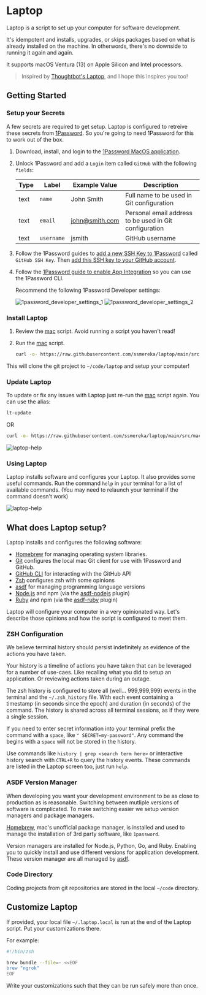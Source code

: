 # Laptop
Laptop is a script to set up your computer for software development. 

It's idempotent and installs, upgrades, or skips packages based on what is already installed on the machine. In otherwords, there's no downside to running it again and again.

It supports macOS Ventura (13) on Apple Silicon and Intel processors. 

>Inspired by [Thoughtbot's Laptop](https://github.com/thoughtbot/laptop), and I hope this inspires you too!

## Getting Started

### Setup your Secrets

A few secrets are required to get setup. Laptop is configured to retreive these secrets from [1Password](https://1password.com). So you're going to need 1Password for this to work out of the box.

1. Download, install, and login to the [1Password MacOS application](https://downloads.1password.com/mac/1Password.zip).

2. Unlock 1Password and add a `Login` item called `GitHub` with the following `fields`:

    | Type | Label | Example Value | Description |
    | -----| ----- | ------------- | ----------- |
    | text | `name` | John Smith | Full name to be used in Git configuration |
    | text | `email` | john@smith.com | Personal email address to be used in Git configuration |
    | text | `username` | jsmith | GitHub username |

3. Follow the 1Password guides to [add a new SSH Key to 1Password](https://developer.1password.com/docs/ssh/get-started#step-1-generate-an-ssh-key) called `GitHub SSH Key`. Then [add this SSH key to your GitHub account](https://developer.1password.com/docs/ssh/get-started#step-2-upload-your-public-key-on-github).

4. Follow the [1Password guide to enable App Integration](https://developer.1password.com/docs/cli/app-integration/) so you can use the 1Password CLI.

    Recommend the following 1Password Developer settings:

    ![1password_developer_settings_1](https://github.com/user-attachments/assets/8611fc21-c91a-486a-8c49-d584d13cd2e8)
    ![1password_developer_settings_2](https://github.com/user-attachments/assets/9c693078-5e7a-4429-ad69-d458a19d504e)


### Install Laptop

1. Review the [mac] script. Avoid running a script you haven't read!

2. Run the [mac] script.

    ```bash
    curl -o- https://raw.githubusercontent.com/ssmereka/laptop/main/src/mac | zsh
    ```

This will clone the git project to `~/code/laptop` and setup your computer!

### Update Laptop

To update or fix any issues with Laptop just re-run the [mac] script again. You can use the alias:


```bash
lt-update
```

OR

```bash
curl -o- https://raw.githubusercontent.com/ssmereka/laptop/main/src/mac | zsh
```

![laptop-help](https://github.com/ssmereka/laptop/assets/489291/6be6ecfb-ed78-498c-abca-3abc9e4662fb)


### Using Laptop

Laptop installs software and configures your Laptop. It also provides some useful commands. Run the command `help` in your terminal for a list of available commands. (You may need to relaunch your terminal if the command doesn't work)

![laptop-help](https://github.com/ssmereka/laptop/assets/489291/6be6ecfb-ed78-498c-abca-3abc9e4662fb)

## What does Laptop setup?

Laptop installs and configures the following software:

* [Homebrew](http://brew.sh/) for managing operating system libraries.
* [Git] configures the local mac Git client for use with 1Password and GitHub.
* [GitHub CLI] for interacting with the GitHub API
* [Zsh] configures zsh with some opinions
* [asdf] for managing programming language versions
* [Node.js] and npm (via the [asdf-nodejs] plugin)
* [Ruby] and npm (via the [asdf-ruby] plugin)

Laptop will configure your computer in a very opinionated way. Let's describe those opinions and how the script is configured to meet them.

### ZSH Configuration

We believe terminal history should persist indefinitely as evidence of the actions you have taken.

Your history is a timeline of actions you have taken that can be leveraged for a number of use-caes. Like recalling what you did to setup an application. Or reviewing actions taken during an outage.

The zsh history is configured to store all (well... 999,999,999) events in the terminal and the `~/.zsh_history` file. With each event containing a timestamp (in seconds since the epoch) and duration (in seconds) of the command. The history is shared across all terminal sessions, as if they were a single session.

If you need to enter secret information into your terminal prefix the command with a `space`, like `" SECRET=my-password"`. Any command the begins with a `space` will not be stored in the history.

Use commands like `history | grep <search term here>` or interactive history search with `CTRL+R` to query the history events. These commands are listed in the Laptop screen too, just run `help`.

### ASDF Version Manager

When developing you want your development environment to be as close to production as is reasonable. Switching between mutliple versions of software is complicated. To make switching easier we setup version managers and package managers.

[Homebrew](https://brew.sh), mac's unofficial package manager, is installed and used to manage the installation of 3rd party software, like `1password`.

Version managers are installed for Node.js, Python, Go, and Ruby. Enabling you to quickly install and use different versions for application development. These version manager are all managed by [asdf].

### Code Directory

Coding projects from git repositories are stored in the local `~/code` directory.

## Customize Laptop

If provided, your local file `~/.laptop.local` is run at the end of the Laptop script. Put your customizations there.

For example:

```zsh
#!/bin/zsh

brew bundle --file=- <<EOF
brew "ngrok"
EOF
```

Write your customizations such that they can be run safely more than once.


[mac]: https://github.com/ssmereka/laptop/blob/main/src/mac
[Homebrew]: http://brew.sh/
[Git]: https://git-scm.com/
[GitHub CLI]: https://cli.github.com/
[Zsh]: http://www.zsh.org/
[asdf]: https://github.com/asdf-vm/asdf
[Node.js]: https://nodejs.org/en
[Ruby]: https://www.ruby-lang.org/en/
[asdf-nodejs]: https://github.com/asdf-vm/asdf-nodejs
[asdf-ruby]: https://github.com/asdf-vm/asdf-ruby